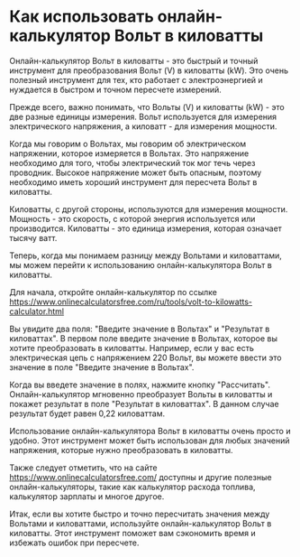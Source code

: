 Как использовать онлайн-калькулятор Вольт в киловатты
=====================================================

Онлайн-калькулятор Вольт в киловатты - это быстрый и точный инструмент для преобразования Вольт (V) в киловатты (kW). Это очень полезный инструмент для тех, кто работает с электроэнергией и нуждается в быстром и точном пересчете измерений.

Прежде всего, важно понимать, что Вольты (V) и киловатты (kW) - это две разные единицы измерения. Вольт используется для измерения электрического напряжения, а киловатт - для измерения мощности.

Когда мы говорим о Вольтах, мы говорим об электрическом напряжении, которое измеряется в Вольтах. Это напряжение необходимо для того, чтобы электрический ток мог течь через проводник. Высокое напряжение может быть опасным, поэтому необходимо иметь хороший инструмент для пересчета Вольт в киловатты.

Киловатты, с другой стороны, используются для измерения мощности. Мощность - это скорость, с которой энергия используется или производится. Киловатты - это единица измерения, которая означает тысячу ватт.

Теперь, когда мы понимаем разницу между Вольтами и киловаттами, мы можем перейти к использованию онлайн-калькулятора Вольт в киловатты.

Для начала, откройте онлайн-калькулятор по ссылке <https://www.onlinecalculatorsfree.com/ru/tools/volt-to-kilowatts-calculator.html>

Вы увидите два поля: "Введите значение в Вольтах" и "Результат в киловаттах". В первом поле введите значение в Вольтах, которое вы хотите преобразовать в киловатты. Например, если у вас есть электрическая цепь с напряжением 220 Вольт, вы можете ввести это значение в поле "Введите значение в Вольтах".

Когда вы введете значение в полях, нажмите кнопку "Рассчитать". Онлайн-калькулятор мгновенно преобразует Вольты в киловатты и покажет результат в поле "Результат в киловаттах". В данном случае результат будет равен 0,22 киловаттам.

Использование онлайн-калькулятора Вольт в киловатты очень просто и удобно. Этот инструмент может быть использован для любых значений напряжения, которые нужно преобразовать в киловатты.

Также следует отметить, что на сайте <https://www.onlinecalculatorsfree.com/> доступны и другие полезные онлайн-калькуляторы, такие как калькулятор расхода топлива, калькулятор зарплаты и многое другое.

Итак, если вы хотите быстро и точно пересчитать значения между Вольтами и киловаттами, используйте онлайн-калькулятор Вольт в киловатты. Этот инструмент поможет вам сэкономить время и избежать ошибок при пересчете.